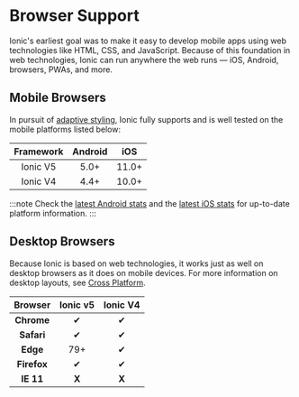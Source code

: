 # Browser Support

Ionic's earliest goal was to make it easy to develop mobile apps using web technologies like HTML, CSS, and JavaScript. Because of this foundation in web technologies, Ionic can run anywhere the web runs — iOS, Android, browsers, PWAs, and more.

## Mobile Browsers

In pursuit of [adaptive styling](../core-concepts/fundamentals.md#adaptive-styling), Ionic fully supports and is well tested on the mobile platforms listed below:

| Framework | Android |  iOS  |
| :-------: | :-----: | :---: |
| Ionic V5  |  5.0+   | 11.0+ |
| Ionic V4  |  4.4+   | 10.0+ |

:::note
Check the [latest Android stats](https://developer.android.com/about/dashboards/) and the [latest iOS stats](https://developer.apple.com/support/app-store/) for up-to-date platform information.
:::

## Desktop Browsers

Because Ionic is based on web technologies, it works just as well on desktop browsers as it does on mobile devices. For more information on desktop layouts, see [Cross Platform](../core-concepts/cross-platform.md#desktop).

|   Browser   | Ionic v5 | Ionic V4 |
| :---------: | :------: | :------: |
| **Chrome**  |    ✔    |    ✔    |
| **Safari**  |    ✔    |    ✔    |
|  **Edge**   |   79+    |    ✔    |
| **Firefox** |    ✔    |    ✔    |
|  **IE 11**  |  **X**   |  **X**   |
